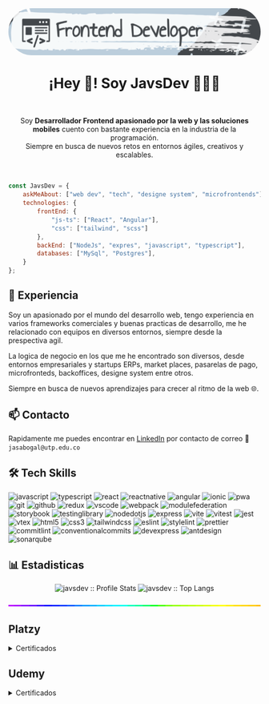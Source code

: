 
<img align="center" style="border-radius: 100px" src="./assets/linkedin-Cover.png" />
<p align="center" width="300">
   <h1 align="center">¡Hey 👋! Soy JavsDev 👨🏻‍💻</h1>
</p>

</br>

<p align="center">Soy <strong>Desarrollador Frontend apasionado por la web y las soluciones mobiles</strong> cuento con bastante experiencia en la industria de la programación.<br />Siempre en busca de nuevos retos en entornos ágiles, creativos y escalables.</p>

</br>

```javascript
const JavsDev = {
    askMeAbout: ["web dev", "tech", "designe system", "microfrontends"],
    technologies: {
        frontEnd: {
            "js-ts": ["React", "Angular"],
            "css": ["tailwind", "scss"]
        },
        backEnd: ["NodeJs", "expres", "javascript", "typescript"],
        databases: ["MySql", "Postgres"],
    }
};
```


## 💎 Experiencia

Soy un apasionado por el mundo del desarrollo web, tengo experiencia en varios frameworks comerciales y buenas practicas de desarrollo, me he relacionado con equipos en diversos entornos, siempre desde la prespectiva agil.

La logica de negocio en los que me he encontrado son diversos, desde entornos empresariales y startups ERPs, market places, pasarelas de pago, microfronteds, backoffices, designe system entre otros.

Siempre en busca de nuevos aprendizajes para crecer al ritmo de la web 🌐.

## 📫 Contacto


Rapidamente me puedes encontrar en [LinkedIn](https://www.linkedin.com/in/jasabogal/) por contacto de correo 📧 `jasabogal@utp.edu.co`


## 🛠️ Tech Skills


<p align="left">
  <img src="https://img.shields.io/badge/js-F7DF1E.svg?style=for-the-badge&logo=javascript&logoColor=fff" alt="javascript">
  <img src="https://img.shields.io/badge/ts-3178C6.svg?style=for-the-badge&logo=typescript&logoColor=fff" alt="typescript">
  <img src="https://img.shields.io/badge/react-fff.svg?style=for-the-badge&logo=react" alt="react">
  <img src="https://img.shields.io/badge/react_native-3aabe8.svg?style=for-the-badge&logo=react&logoColor=fff" alt="reactnative">
  <img src="https://img.shields.io/badge/Angular-DD0031.svg?style=for-the-badge&logo=angular" alt="angular">
  <img src="https://img.shields.io/badge/ionic-3880FF.svg?style=for-the-badge&logo=ionic&logoColor=fff" alt="ionic">
  <img src="https://img.shields.io/badge/pwa-5A0FC8.svg?style=for-the-badge&logo=pwa" alt="pwa">
  <img src="https://img.shields.io/badge/git-F05032.svg?style=for-the-badge&logo=git&logoColor=fff" alt="git">
  <img src="https://img.shields.io/badge/github-181717.svg?style=for-the-badge&logo=github&logoColor=fff" alt="github">
  <img src="https://img.shields.io/badge/redux-764ABC.svg?style=for-the-badge&logo=redux" alt="redux">
  <img src="https://img.shields.io/badge/vscode-blue.svg?style=for-the-badge&logo=visual-studio-code" alt="vscode">
  <img src="https://img.shields.io/badge/webpack-fff.svg?style=for-the-badge&logo=webpack" alt="webpack">
  <img src="https://img.shields.io/badge/module_federation-4285F4.svg?style=for-the-badge&logo=jetpackcompose&logoColor=fff" alt="modulefederation">
  <img src="https://img.shields.io/badge/storybook-FF4785.svg?style=for-the-badge&logo=storybook&logoColor=fff" alt="storybook">
  <img src="https://img.shields.io/badge/testinglibrary-E33332.svg?style=for-the-badge&logo=testinglibrary&logoColor=fff" alt="testinglibrary">
  <img src="https://img.shields.io/badge/nodejs-339933.svg?style=for-the-badge&logo=nodedotjs&logoColor=fff" alt="nodedotjs">
  <img src="https://img.shields.io/badge/express-000.svg?style=for-the-badge&logo=express&logoColor=fff" alt="express">
  <img src="https://img.shields.io/badge/vite-646CFF.svg?style=for-the-badge&logo=vite&logoColor=fff" alt="vite">
  <img src="https://img.shields.io/badge/vitest-6E9F18.svg?style=for-the-badge&logo=vitest&logoColor=fff" alt="vitest">
  <img src="https://img.shields.io/badge/jest-C21325.svg?style=for-the-badge&logo=jest&logoColor=fff" alt="jest">
  <img src="https://img.shields.io/badge/vtex-ED125F.svg?style=for-the-badge&logo=vtex&logoColor=fff" alt="vtex">
  <img src="https://img.shields.io/badge/html5-E34F26.svg?style=for-the-badge&logo=html5&logoColor=fff" alt="html5">
  <img src="https://img.shields.io/badge/css3-1572B6.svg?style=for-the-badge&logo=css3&logoColor=fff" alt="css3">
  <img src="https://img.shields.io/badge/tailwind-06B6D4.svg?style=for-the-badge&logo=tailwindcss&logoColor=fff" alt="tailwindcss">
  <img src="https://img.shields.io/badge/eslint-4B32C3.svg?style=for-the-badge&logo=eslint&logoColor=fff" alt="eslint">
  <img src="https://img.shields.io/badge/stylelint-263238.svg?style=for-the-badge&logo=stylelint&logoColor=fff" alt="stylelint">
  <img src="https://img.shields.io/badge/prettier-F7B93E.svg?style=for-the-badge&logo=prettier&logoColor=fff" alt="prettier">
  <img src="https://img.shields.io/badge/commitlint-000.svg?style=for-the-badge&logo=commitlint&logoColor=fff" alt="commitlint">
  <img src="https://img.shields.io/badge/conventionalcommits-FE5196.svg?style=for-the-badge&logo=conventionalcommits&logoColor=fff" alt="conventionalcommits">
  <img src="https://img.shields.io/badge/devexpress-FF7200.svg?style=for-the-badge&logo=devexpress&logoColor=fff" alt="devexpress">
  <img src="https://img.shields.io/badge/antdesign-0170FE.svg?style=for-the-badge&logo=antdesign&logoColor=fff" alt="antdesign">
  <img src="https://img.shields.io/badge/sonarqube-4E9BCD.svg?style=for-the-badge&logo=sonarqube&logoColor=fff" alt="sonarqube">
</p>

## 📊 Estadisticas

<p align="center"><img src="https://github-readme-stats.vercel.app/api?username=jasvdev&count_private=true&include_all_commits=true&show_icons=true&theme=react" alt="javsdev :: Profile Stats" />
<img src="https://github-readme-stats.vercel.app/api/top-langs/?username=jasvdev&langs_count=10&theme=tokyonight&layout=compact" alt="javsdev :: Top Langs" /></p>

<!-- <p align="center"><img src="https://github-readme-streak-stats.herokuapp.com/?user=jasvdev&theme=dark&count_private=true&bg_color=0d1116&title_color=ce09ec&text_color=a4aacb&icon_color=007ec6" alt="javsdev :: Profile Stats" /></p> -->



<!-- <div align="center">
  <img src="https://img.shields.io/github/followers/JasvDev?logo=GitHub&style=for-the-badge" alt="javsdev :: follower" />
  <img src="https://img.shields.io/github/stars/JasvDev?logo=github&style=for-the-badge" alt="javsdev :: starts" />
  <img src="https://img.shields.io/github/sponsors/JasvDev?color=BF4B8A&logo=githubsponsors&style=for-the-badge&label=Sponsor%20on%20Github" alt="javsdev :: sponsor" />
</div> -->

<img style="width:100%;height:3px;" src="./assets/bar.gif" />

</br>

## Platzy 
<details>
  <summary>
  Certificados
  </summary>

<p align="left" width="260">
<img width="260" style="border-radius: 20px; padding: 4px" src="./assets/platzy/diploma-typescript.png" />
<img width="260" style="border-radius: 20px; padding: 4px" src="./assets/platzy/diploma-typescript-tipos-avanzados.png" />
<img width="260" style="border-radius: 20px; padding: 4px" src="./assets/platzy/diploma-typescript-poo.png" />
<img width="260" style="border-radius: 20px; padding: 4px" src="./assets/platzy/diploma-terminal.png" />
<img width="260" style="border-radius: 20px; padding: 4px" src="./assets/platzy/diploma-discretas.png" />
<img width="260" style="border-radius: 20px; padding: 4px" src="./assets/platzy/diploma-pensamiento-logico-data.png" />
<img width="260" style="border-radius: 20px; padding: 4px" src="./assets/platzy/diploma-pensamiento-logico-estructuras.png" />
<img width="260" style="border-radius: 20px; padding: 4px" src="./assets/platzy/diploma-pensamiento-logico-lenguajes.png" />
<img width="260" style="border-radius: 20px; padding: 4px" src="./assets/platzy/diploma-pensamiento-logico-lenguajes.png" />
<img width="260" style="border-radius: 20px; padding: 4px" src="./assets/platzy/diploma-pensamiento-logico.png" />
<img width="260" style="border-radius: 20px; padding: 4px" src="./assets/platzy/diploma-technical-writing.png" />
</p>
</details>

## Udemy 
<details>
  <summary>
  Certificados
  </summary>

<p align="left" width="260">
<img width="260" style="border-radius: 20px; padding: 4px" src="./assets/udemy/Git_cero_a_experto.jpg" />
<img width="260" style="border-radius: 20px; padding: 4px" src="./assets/udemy/Git_GitHub_GitLab_Uso_de_repositorios_de_código.jpg" />
<img width="260" style="border-radius: 20px; padding: 4px" src="./assets/udemy/Typescript_Basico.jpg" />
<img width="260" style="border-radius: 20px; padding: 4px" src="./assets/udemy/TypeScript_Tu_completa_guía_y_manual_de_mano.jpg" />
</p>
</details>